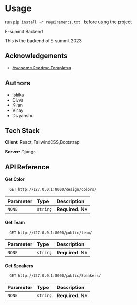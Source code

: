 

# Usage
run ```pip install -r requirements.txt ``` before using the project


E-summit Backend

This is the backend of E-summit 2023


## Acknowledgements

- [Awesome Readme Templates](https://awesomeopensource.com/project/elangosundar/awesome-README-templates)

## Authors

- Ishika
- Divya
- Kiran
- Vinay
- Divyanshu

## Tech Stack

**Client:** React, TailwindCSS,Bootstrap

**Server:** Django


## API Reference

#### Get Color

```http
  GET http://127.0.0.1:8000/design/colors/
```

| Parameter | Type     | Description                |
| :-------- | :------- | :------------------------- |
| `NONE` | `string` | **Required**. NA |

#### Get Team

```http
  GET http://127.0.0.1:8000/public/team/
```

| Parameter | Type     | Description                       |
| :-------- | :------- | :-------------------------------- |
| `NONE`      | `string` | **Required**. NA |



#### Get Speakers
```http
  GET http://127.0.0.1:8000/public/Speakers/
```

| Parameter | Type     | Description                       |
| :-------- | :------- | :-------------------------------- |
| `NONE`      | `string` | **Required**. NA |


```


